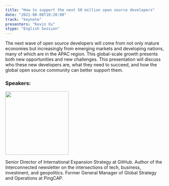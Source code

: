 ```yaml
---
title: "How to support the next 50 million open source developers"
date: "2021-08-08T10:20:00"
track: "keynote"
presenters: "Kevin Xu"
stype: "English Session"
---
```

The next wave of open source developers will come from not only mature economies but increasingly from emerging markets and developing nations, many of which are in the APAC region. This global-scale growth presents both new opportunities and new challenges. This presentation will discuss who these new developers are, what they need to succeed, and how the global open source community can better support them.

### Speakers:

<img src="images/speaker/Kevin-Xu.png" width="200"/>

Senior Director of International Expansion Strategy at GitHub. Author of the Interconnected newsletter on the intersections of tech, business, investment, and geopolitics. Former General Manager of Global Strategy and Operations at PingCAP.
